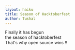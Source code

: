 ```yaml
---
layout: haiku
title: Season of Hacktoberfest
author: Tushal
---
```


Finally it has begun <br>
the season of hacktoberfest <br>
That's why open source wins !!<br>
